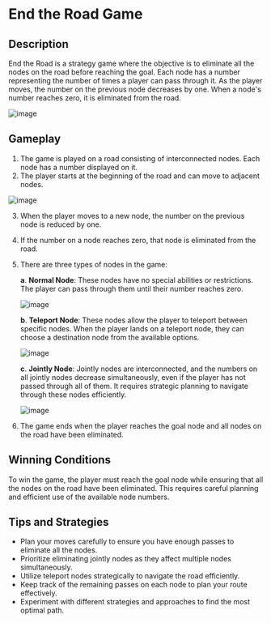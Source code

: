 # End the Road Game

## Description
End the Road is a strategy game where the objective is to eliminate all the nodes on the road before reaching the goal. Each node has a number representing the number of times a player can pass through it. As the player moves, the number on the previous node decreases by one. When a node's number reaches zero, it is eliminated from the road.

![image](https://github.com/listenrwt/End-the-Road/assets/123095693/4f342b25-3feb-4501-8c31-72555536f287)


## Gameplay
1. The game is played on a road consisting of interconnected nodes. Each node has a number displayed on it.
2. The player starts at the beginning of the road and can move to adjacent nodes.

![image](https://github.com/listenrwt/End-the-Road/assets/123095693/4fa48bdd-f280-4107-9fe5-51c2b12a3157)

3. When the player moves to a new node, the number on the previous node is reduced by one.
4. If the number on a node reaches zero, that node is eliminated from the road.
5. There are three types of nodes in the game:

   **a**. **Normal Node**: These nodes have no special abilities or restrictions. The player can pass through them until their number reaches zero.

   ![image](https://github.com/listenrwt/End-the-Road/assets/123095693/64e185df-1a74-4763-86f0-93ee5515e45a)

   **b**. **Teleport Node**: These nodes allow the player to teleport between specific nodes. When the player lands on a teleport node, they can choose a destination node from the available options.

   ![image](https://github.com/listenrwt/End-the-Road/assets/123095693/5276c290-1694-42ea-b805-9334bdf811fa)

   **c**. **Jointly Node**: Jointly nodes are interconnected, and the numbers on all jointly nodes decrease simultaneously, even if the player has not passed through all of them. It requires strategic planning to navigate through these nodes efficiently.

   ![image](https://github.com/listenrwt/End-the-Road/assets/123095693/caa2ded2-34e4-4117-8ae3-ff45aee21cd1)

7. The game ends when the player reaches the goal node and all nodes on the road have been eliminated.

## Winning Conditions
To win the game, the player must reach the goal node while ensuring that all the nodes on the road have been eliminated. This requires careful planning and efficient use of the available node numbers.

## Tips and Strategies
- Plan your moves carefully to ensure you have enough passes to eliminate all the nodes.
- Prioritize eliminating jointly nodes as they affect multiple nodes simultaneously.
- Utilize teleport nodes strategically to navigate the road efficiently.
- Keep track of the remaining passes on each node to plan your route effectively.
- Experiment with different strategies and approaches to find the most optimal path.
